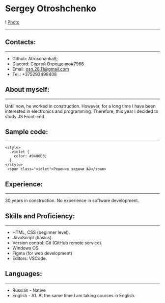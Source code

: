 # Sergey Otroshchenko

! [Photo](./photo.jpg)
*****************************************
## Contacts:
--------------
- Github: AtroschankaS;
- Discord: Сергей Отрощенко#7966
- Email: osn.28.11@gmail.com
- Tel.: +375293498408

## About myself:
----------------
Until now, he worked in construction. However, for a long time I have been interested in electronics and programming. Therefore, this year I decided to study JS Front-end.

## Sample code:
----------------
``` 
<style>
  .violet {
    color: #9400D3;
  }
</style>
 <span class="violet">Решение задачи №8</span>
```
## Experience:
---------------
30 years in construction.
No experience in software development.

## Skills and Proficiency:
---------------------------
- HTML, CSS (beginner level).
- JavaScript (basics).
- Version control: Git (GitHub remote service).
- Windows OS.
- Figma (for web development)
- Editors: VSCode.

## Languages:
--------------
- Russian - Native
- English - A1.
At the same time I am taking courses in English.
